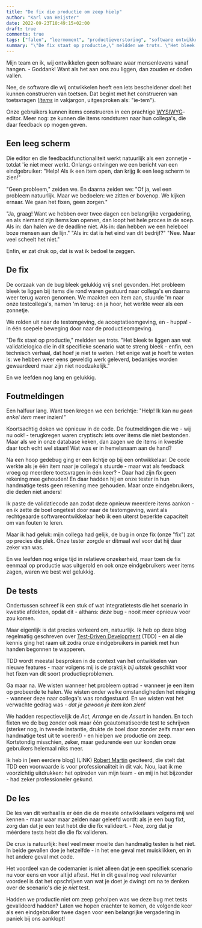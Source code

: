 ```yaml
---
title: "De fix die productie om zeep hielp"
author: "Karl van Heijster"
date: 2022-09-23T10:49:15+02:00
draft: true
comments: true
tags: ["falen", "leermoment", "productieverstoring", "software ontwikkelen", "test-driven development", "testen", "verantwoordelijkheid"]
summary: "\"De fix staat op productie,\" meldden we trots. \"Het bleek te liggen aan wat validatielogica die in dit specifieke scenario wat te streng bleek - enfin, een technisch verhaal, dat hoef je niet te weten. Het enige wat je hoeft te weten is: we hebben weer eens geweldig werk geleverd, bedankjes worden gewaardeerd maar zijn niet noodzakelijk.\" En we leefden nog lang en gelukkig. Een halfuur lang. Want toen kregen we een berichtje: \"Help! Ik kan nu *geen enkel item* meer inzien!\""
---
```


Mijn team en ik, wij ontwikkelen geen software waar mensenlevens vanaf hangen. - Goddank! Want als het aan ons zou liggen, dan zouden er doden vallen.


Nee, de software die wij ontwikkelen heeft een iets bescheidener doel: het kunnen construeren van toetsen. Dat begint met het construeren van toetsvragen ([*items*](http://www.imsproject.org/spec/qti/v3p0/impl#h.77l136x98r3) in vakjargon, uitgesproken als: "ie-tem").


Onze gebruikers kunnen items construeren in een prachtige [WYSIWYG](https://nl.wikipedia.org/wiki/Wysiwyg)-editor. Meer nog: ze kunnen die items rondsturen naar hun collega's, die daar feedback op mogen geven.


## Een leeg scherm


Die editor en die feedbackfunctionaliteit werkt natuurlijk als een zonnetje - totdat 'ie niet meer werkt. Onlangs ontvingen we een bericht van een eindgebruiker: "Help! Als ik een item open, dan krijg ik een leeg scherm te zien!"


"Geen probleem," zeiden we. En daarna zeiden we: "Of ja, wel een probleem natuurlijk. Maar we bedoelen: we zitten er bovenop. We kijken ernaar. We gaan het fixen, geen zorgen."


"Ja, graag! Want we hebben over twee dagen een belangrijke vergadering, en als niemand zijn items kan openen, dan loopt het hele proces in de soep. Als in: dan halen we de deadline niet. Als in: dan hebben we een heleboel boze mensen aan de lijn." "Als in: dat is het eind van dit bedrijf?" "Nee. Maar veel scheelt het niet."


Enfin, er zat druk op, dat is wat ik bedoel te zeggen.


## De fix


De oorzaak van de bug bleek gelukkig vrij snel gevonden. Het probleem bleek te liggen bij items die rond waren gestuurd naar collega's en daarna weer terug waren genomen. We maakten een item aan, stuurde 'm naar onze testcollega's, namen 'm terug: en ja hoor, het werkte weer als een zonnetje.


We rolden uit naar de testomgeving, de acceptatieomgeving, en - huppa! - in één soepele beweging door naar de productieomgeving.


"De fix staat op productie," meldden we trots. "Het bleek te liggen aan wat validatielogica die in dit specifieke scenario wat te streng bleek - enfin, een technisch verhaal, dat hoef je niet te weten. Het enige wat je hoeft te weten is: we hebben weer eens geweldig werk geleverd, bedankjes worden gewaardeerd maar zijn niet noodzakelijk."


En we leefden nog lang en gelukkig.


## Foutmeldingen


Een halfuur lang. Want toen kregen we een berichtje: "Help! Ik kan nu *geen enkel item* meer inzien!"


Koortsachtig doken we opnieuw in de code. De foutmeldingen die we - wij nu ook! - terugkregen waren cryptisch: iets over items die niet bestonden. Maar als we in onze database keken, dan zagen we de items in kwestie daar toch echt wel staan! Wat was er in hemelsnaam aan de hand?


Na een hoop gedebug ging er een lichtje op bij een ontwikkelaar. De code werkte als je één item naar je collega's stuurde - maar wat als feedback vroeg op meerdere toetsvragen in één keer? - Daar had zijn fix geen rekening mee gehouden! En daar hadden hij en onze tester in hun handmatige tests geen rekening mee gehouden. Maar onze eindgebruikers, die deden niet anders!


Ik paste de validatiecode aan zodat deze opnieuw meerdere items aankon - en ik zette de boel ongetest door naar de testomgeving, want als rechtgeaarde softwareontwikkelaar heb ik een uiterst beperkte capaciteit om van fouten te leren.


Maar ik had geluk: mijn collega had gelijk, de bug in onze fix (onze "fix") zat op precies die plek. Onze tester zorgde er ditmaal wel voor dat hij daar zeker van was.


En we leefden nog enige tijd in relatieve onzekerheid, maar toen de fix eenmaal op productie was uitgerold en ook onze eindgebruikers weer items zagen, waren we best wel gelukkig.


## De tests


Ondertussen schreef ik een stuk of wat integratietests die het scenario in kwestie afdekten, opdat dit - althans: *deze* bug - nooit meer opnieuw voor zou komen.


Maar eigenlijk is dat precies verkeerd om, natuurlijk. Ik heb op deze blog regelmatig geschreven over [Test-Driven Development](/tags/test-driven-development/) (TDD) - en al die kennis ging het raam uit zodra onze eindgebruikers in paniek met hun handen begonnen te wapperen.


TDD wordt meestal besproken in de context van het ontwikkelen van nieuwe features - maar volgens mij is de praktijk *bij uitstek* geschikt voor het fixen van dit soort productieproblemen.


Ga maar na. We wisten wanneer het probleem optrad - wanneer je een item op probeerde te halen. We wisten onder welke omstandigheden het misging - wanneer deze naar collega's was rondgestuurd. En we wisten wat het verwachte gedrag was - *dat je gewoon je item kon zien!* 


We hadden respectievelijk de *Act*, *Arrange* en de *Assert* in handen. En toch fixten we de bug zonder ook maar één geautomatiseerde test te schrijven (sterker nog, in tweede instantie, drukte de boel door zonder zelfs maar een handmatige test uit te voeren!) - en hielpen we productie om zeep. Kortstondig misschien, zeker, maar gedurende een uur konden onze gebruikers helemaal niks meer.


Ik heb in [een eerdere blog] (LINK) [Robert Martin](http://cleancoder.com/products) geciteerd, die stelt dat TDD een voorwaarde is voor professionaliteit in dit vak. Nou, laat ik me voorzichtig uitdrukken: het optreden van mijn team - en mij in het bijzonder - had zeker professioneler gekund.


## De les


De les van dit verhaal is er één die de meeste ontwikkelaars volgens mij wel kennen - maar waar maar zelden naar geleefd wordt: als je een bug fixt, zorg dan dat je een test hebt die die fix valideert. - Nee, zorg dat je méérdere tests hebt die die fix valideren.


De crux is natuurlijk: heel veel meer moeite dan handmatig testen is het niet. In beide gevallen doe je hetzelfde - in het ene geval met muisklikken, en in het andere geval met code. 


Het voordeel van de codemanier is niet alleen dat je een specifiek scenario nu voor eens en voor altijd aftest. Het in dit geval nog veel relevanter voordeel is dat het opschrijven van wat je doet je dwingt om na te denken over de scenario's die je *niet* test.


Hadden we productie niet om zeep geholpen was we deze bug met tests gevalideerd hadden? Laten we hopen erachter te komen, de volgende keer als een eindgebruiker twee dagen voor een belangrijke vergadering in paniek bij ons aanklopt!

